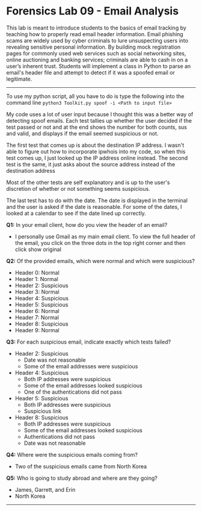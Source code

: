 # Forensics Lab 09 - Email Analysis
This lab is meant to introduce students to the basics of email
tracking by teaching how to properly read email header information. Email
phishing scams are widely used by cyber criminals to lure unsuspecting
users into revealing sensitive personal information. By building mock
registration pages for commonly used web services such as social networking
sites, online auctioning and banking services; criminals are able to cash
in on a user’s inherent trust. Students will implement a class in Python to
parse an email's header file and attempt to detect if it was a spoofed email
or legitimate. 

---

To use my python script, all you have to do is type the following into the command line
`python3 Toolkit.py spoof -i <Path to input file>`

My code uses a lot of user input because I thought this was a better way of detecting spoof emails. Each test tallies up whether the user decided if the test passed or not and at the end shows the number for both counts, sus and valid, and displays if the email seemed suspicious or not. 

The first test that comes up is about the destination IP address. I wasn't able to figure out how to incorporate ipwhois into my code, so when this test comes up, I just looked up the IP address online instead. The second test is the same, it just asks about the source address instead of the destination address

Most of the other tests are self explanatory and is up to the user's discretion of whether or not something seems suspicious.

The last test has to do with the date. The date is displayed in the terminal and the user is asked if the date is reasonable. For some of the dates, I looked at a calendar to see if the date lined up correctly. 

**Q1:** In your email client, how do you view the header of an email?
- I personally use Gmail as my main email client. To view the full header of the email, you click on the three dots in the top right corner and then click show original

**Q2:** Of the provided emails, which were normal and which were suspicious?
- Header 0: Normal
- Header 1: Normal
- Header 2: Suspicious
- Header 3: Normal
- Header 4: Suspicious
- Header 5: Suspicious
- Header 6: Normal
- Header 7: Normal
- Header 8: Suspicious
- Header 9: Normal

**Q3:** For each suspicious email, indicate exactly which tests failed?
- Header 2: Suspicious
    - Date was not reasonable
    - Some of the email addresses were suspicious
- Header 4: Suspicious
    - Both IP addresses were suspicious 
    - Some of the email addresses looked suspicious
    - One of the authentications did not pass
- Header 5: Suspicious
    - Both IP addresses were suspicious 
    - Suspicious link
- Header 8: Suspicious
    - Both IP addresses were suspicious 
    - Some of the email addresses looked suspicious
    - Authentications did not pass
    - Date was not reasonable

**Q4:** Where were the suspicious emails coming from?
- Two of the suspicious emails came from North Korea

**Q5:** Who is going to study abroad and where are they going?
- James, Garrett, and Erin
- North Korea
---